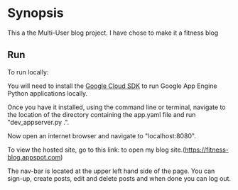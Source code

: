 # Synopsis

This a the Multi-User blog project. I have chose to make it a fitness blog

## Run
To run locally:

You will need to install the [Google Cloud SDK](https://cloud.google.com/appengine/docs/python/download) to run Google App Engine Python applications locally.

Once you have it installed, using the command line or terminal, navigate to the location of the directory containing the app.yaml file and run "dev_appserver.py .".

Now open an internet browser and navigate to "localhost:8080".

To view the hosted site, go to this link:  to open my blog site.(https://fitness-blog.appspot.com)

The nav-bar is located at the upper left hand side of the page. You can sign-up, create posts, edit and delete posts and when done you can log out.
